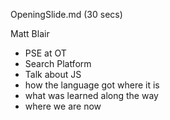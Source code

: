 OpeningSlide.md (30 secs)

Matt Blair
 - PSE at OT
 - Search Platform
 - Talk about JS
 - how the language got where it is
 - what was learned along the way
 - where we are now
